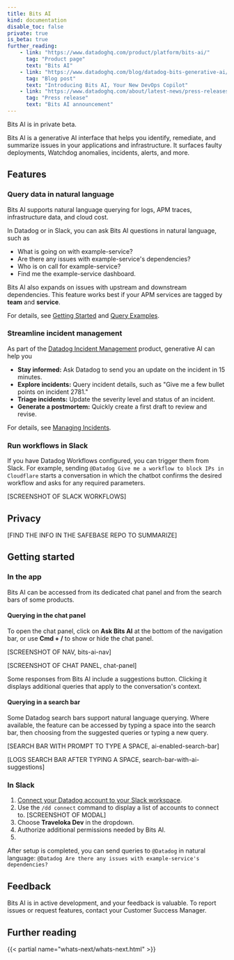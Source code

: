 ```yaml
---
title: Bits AI
kind: documentation
disable_toc: false
private: true
is_beta: true
further_reading:
    - link: "https://www.datadoghq.com/product/platform/bits-ai/"
      tag: "Product page"
      text: "Bits AI"
    - link: "https://www.datadoghq.com/blog/datadog-bits-generative-ai/"
      tag: "Blog post"
      text: "Introducing Bits AI, Your New DevOps Copilot"
    - link: "https://www.datadoghq.com/about/latest-news/press-releases/datadog-announces-bits-an-ai-assistant-to-help-engineers-quickly-resolve-application-issues/"
      tag: "Press release"
      text: "Bits AI announcement"
---
```


<div class="alert alert-info">Bits AI is in private beta.</div>

Bits AI is a generative AI interface that helps you identify, remediate, and summarize issues in your applications and infrastructure. It surfaces faulty deployments, Watchdog anomalies, incidents, alerts, and more.

## Features

### Query data in natural language

Bits AI supports natural language querying for logs, APM traces, infrastructure data, and cloud cost.

In Datadog or in Slack, you can ask Bits AI questions in natural language, such as
- What is going on with example-service?
- Are there any issues with example-service's dependencies?
- Who is on call for example-service?
- Find me the example-service dashboard.

Bits AI also expands on issues with upstream and downstream dependencies. This feature works best if your APM services are tagged by **team** and **service**.

For details, see [Getting Started](#getting-started) and [Query Examples][3].

### Streamline incident management

As part of the [Datadog Incident Management][2] product, generative AI can help you 

- **Stay informed:** Ask Datadog to send you an update on the incident in 15 minutes.
- **Explore incidents:** Query incident details, such as "Give me a few bullet points on incident 2781."
- **Triage incidents:** Update the severity level and status of an incident.
- **Generate a postmortem:** Quickly create a first draft to review and revise.

For details, see [Managing Incidents][4].

### Run workflows in Slack

If you have Datadog Workflows configured, you can trigger them from Slack. For example, sending `@Datadog Give me a workflow to block IPs in Cloudflare` starts a conversation in which the chatbot confirms the desired workflow and asks for any required parameters.

[SCREENSHOT OF SLACK WORKFLOWS]

## Privacy

[FIND THE INFO IN THE SAFEBASE REPO TO SUMMARIZE]

## Getting started

### In the app

Bits AI can be accessed from its dedicated chat panel and from the search bars of some products.

#### Querying in the chat panel

To open the chat panel, click on **Ask Bits AI** at the bottom of the navigation bar, or use **Cmd + /** to show or hide the chat panel.

[SCREENSHOT OF NAV, bits-ai-nav]

[SCREENSHOT OF CHAT PANEL, chat-panel]

Some responses from Bits AI include a suggestions button. Clicking it displays additional queries that apply to the conversation's context.

#### Querying in a search bar

Some Datadog search bars support natural language querying. Where available, the feature can be accessed by typing a space into the search bar, then choosing from the suggested queries or typing a new query.

[SEARCH BAR WITH PROMPT TO TYPE A SPACE, ai-enabled-search-bar]

[LOGS SEARCH BAR AFTER TYPING A SPACE, search-bar-with-ai-suggestions]

### In Slack

1. [Connect your Datadog account to your Slack workspace][1].
1. Use the `/dd connect` command to display a list of accounts to connect to.
   [SCREENSHOT OF MODAL]
1. Choose **Traveloka Dev** in the dropdown.
1. Authorize additional permissions needed by Bits AI.
1. 

After setup is completed, you can send queries to `@Datadog` in natural language: `@Datadog Are there any issues with example-service's dependencies?`

## Feedback

Bits AI is in active development, and your feedback is valuable. To report issues or request features, contact your Customer Success Manager.

[1]: /integrations/slack/?tab=applicationforslack
[2]: https://www.datadoghq.com/product/incident-management/
[3]: /bits_ai/query_examples/
[4]: /bits_ai/managing_incidents/

## Further reading

{{< partial name="whats-next/whats-next.html" >}}